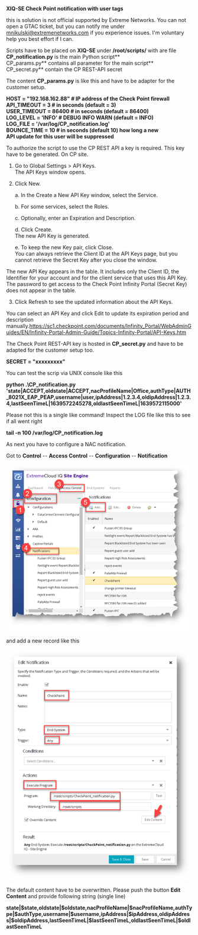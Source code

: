 **XIQ-SE Check Point notification with user tags**

this is solution is not official supported by Extreme Networks. You can
not open a GTAC ticket, but you can notify me under
<mnikulski@extremenetworks.com> if you experience issues. I'm voluntary
help you best effort if I can.

Scripts have to be placed on **XIQ-SE** under **/root/scripts/** with
are file\
**CP_notification.py** is the main Python script**\
CP_params.py** contains all parameter for the main script**\
CP_secret.py** contain the CP REST-API secret

The content **CP_params.py** is like this and have to be adapter for the
customer setup.

**HOST = \"192.168.162.88\" \# IP address of the Check Point firewall\
API_TIMEOUT = 3 \# in seconds (default = 3)\
USER_TIMEOUT = 86400 \# in seconds (default = 86400)\
LOG_LEVEL = \'INFO\' \# DEBUG INFO WARN (default = INFO)\
LOG_FILE = \'/var/log/CP_notification.log\'\
BOUNCE_TIME = 10 \# in seconds (default 10) how long a new\
API update for this user will be suppressed**

To authorize the script to use the CP REST API a key is required. This
key have to be generated. On CP site.

1.  Go to Global Settings \> API Keys.\
    The API Keys window opens.

2.  Click New.

    a.  In the Create a New API Key window, select the Service.

    b.  For some services, select the Roles.

    c.  Optionally, enter an Expiration and Description.

    d.  Click Create.\
        The new API Key is generated.

    e.  To keep the new Key pair, click Close.\
        You can always retrieve the Client ID at the API Keys page, but
        you cannot retrieve the Secret Key after you close the window.

The new API Key appears in the table. It includes only the Client ID,
the Identifier for your account and for the client service that uses
this API Key. The password to get access to the Check Point Infinity
Portal (Secret Key) does not appear in the table.

3.  Click Refresh to see the updated information about the API Keys.

You can select an API Key and click Edit to update its expiration period
and description
manually.<https://sc1.checkpoint.com/documents/Infinity_Portal/WebAdminGuides/EN/Infinity-Portal-Admin-Guide/Topics-Infinity-Portal/API-Keys.htm>

The Check Point REST-API key is hosted in **CP_secret.py** and have to
be adapted for the customer setup too.

**SECRET = \"xxxxxxxxx\"**

You can test the scrip via UNIX console like this

**python .\\CP_notification.py
\'state\|ACCEPT,oldstate\|ACCEPT,nacProfileName\|Office,authType\|AUTH_8021X_EAP_PEAP,username\|user,ipAddress\|1.2.3.4,oldipAddress\|1.2.3.4,lastSeenTimeL\|1639572245278,oldlastSeenTimeL\|1639572115000\'**

Please not this is a single like command! Inspect the LOG file like this
to see if all went right

**tail -n 100 /var/log/CP_notification.log**

As next you have to configure a NAC notification.

Got to **Control** -- **Access Control** -- **Configuration** --
**Notification**

![Graphical user interface, text, application, email Description automatically generated](media/CP_image1.png)

and add a new record like this

![Graphical user interface, application Description automatically generated](media/CP_image2.png)

The default content have to be overwritten. Please push the button
**Edit Content** and provide following string (single line)

**state\|\$state,oldstate\|\$oldstate,nacProfileName\|\$nacProfileName,authType\|\$authType,username\|\$username,ipAddress\|\$ipAddress,oldipAddress\|\$oldipAddress,lastSeenTimeL\|\$lastSeenTimeL,oldlastSeenTimeL\|\$oldlastSeenTimeL**
